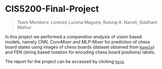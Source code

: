 # CIS5200-Final-Project

> Team Members: Lorenzo Lucena Maguire, Ruturaj A. Nanoti, Siddhant Mathur

In this project we performed a *comparative analysis* of vision based models, namely *CNN*, *ConvMixer* and *MLP-Mixer* for prediction of chess board states using 
images of chess boards (dataset obtained from [`Kaggle`](https://www.kaggle.com/datasets/koryakinp/chess-positions)) and FEN (string based notation for encoding chess
board positions) labels.

The report for the project can be accessed by clicking [`here`](https://github.com/Ruturajn/CIS5200-Final-Project/blob/main/ML_PROJECT.pdf).
